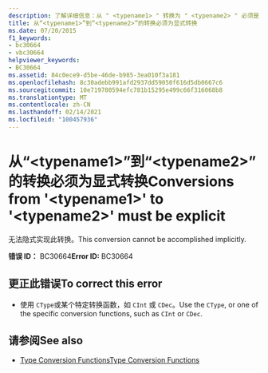 ```yaml
---
description: 了解详细信息：从 " <typename1> " 转换为 " <typename2> " 必须是显式的
title: 从“<typename1>”到“<typename2>”的转换必须为显式转换
ms.date: 07/20/2015
f1_keywords:
- bc30664
- vbc30664
helpviewer_keywords:
- BC30664
ms.assetid: 84c0ece9-d5be-46de-b985-3ea010f3a181
ms.openlocfilehash: 8c30adebb991afd2937dd59050f616d5db0667c6
ms.sourcegitcommit: 10e719780594efc781b15295e499c66f316068b8
ms.translationtype: MT
ms.contentlocale: zh-CN
ms.lasthandoff: 02/14/2021
ms.locfileid: "100457936"
---
```

# <a name="conversions-from-typename1-to-typename2-must-be-explicit"></a><span data-ttu-id="d1ff3-103">从“\<typename1>”到“\<typename2>”的转换必须为显式转换</span><span class="sxs-lookup"><span data-stu-id="d1ff3-103">Conversions from '\<typename1>' to '\<typename2>' must be explicit</span></span>

<span data-ttu-id="d1ff3-104">无法隐式实现此转换。</span><span class="sxs-lookup"><span data-stu-id="d1ff3-104">This conversion cannot be accomplished implicitly.</span></span>  
  
 <span data-ttu-id="d1ff3-105">**错误 ID：** BC30664</span><span class="sxs-lookup"><span data-stu-id="d1ff3-105">**Error ID:** BC30664</span></span>  
  
## <a name="to-correct-this-error"></a><span data-ttu-id="d1ff3-106">更正此错误</span><span class="sxs-lookup"><span data-stu-id="d1ff3-106">To correct this error</span></span>  
  
- <span data-ttu-id="d1ff3-107">使用 `CType`或某个特定转换函数，如 `CInt` 或 `CDec`。</span><span class="sxs-lookup"><span data-stu-id="d1ff3-107">Use the `CType`, or one of the specific conversion functions, such as `CInt` or `CDec`.</span></span>  
  
## <a name="see-also"></a><span data-ttu-id="d1ff3-108">请参阅</span><span class="sxs-lookup"><span data-stu-id="d1ff3-108">See also</span></span>

- [<span data-ttu-id="d1ff3-109">Type Conversion Functions</span><span class="sxs-lookup"><span data-stu-id="d1ff3-109">Type Conversion Functions</span></span>](../language-reference/functions/type-conversion-functions.md)
